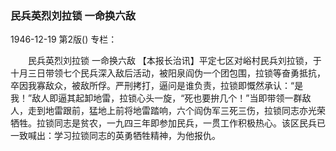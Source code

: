### 民兵英烈刘拉锁  一命换六敌

1946-12-19
第2版()
专栏：

　　民兵英烈刘拉锁
    一命换六敌
    【本报长治讯】平定七区对峪村民兵刘拉锁，于十月三日带领七个民兵深入敌后活动，被阳泉阎伪一个团包围，拉锁等奋勇抵抗，卒因我寡敌众，被敌所俘。严刑拷打，逼问是谁负责，拉锁即慨然承认：“是我！”敌人即逼其起卸地雷，拉锁心头一旋，“死也要拚几个！”当即带领一群敌人，走到地雷跟前，猛地上前将地雷踏响，六个阎伪军三死三伤，拉锁同志亦光荣牺牲。拉锁同志是贫农，一九四三年即参加民兵，一贯工作积极热心。该区民兵已一致喊出：学习拉锁同志的英勇牺牲精神，为他报仇。
